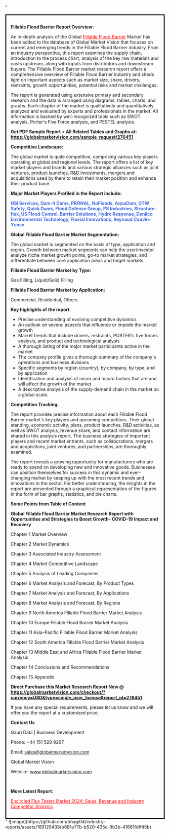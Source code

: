 "<div style='border: 3px solid black; padding: 1em;'>

<strong>Fillable Flood Barrier Report Overview:</strong>

An in-depth analysis of the Global <a style='color: #ff0000;' href='https://globalmarketvision.com/reports/global-fillable-flood-barrier-market/276451'>Fillable Flood Barrier</a> Market has been added to the database of Global Market Vision that focuses on current and emerging trends in the Fillable Flood Barrier industry. From an industry perspective, this report examines the supply chain, introduction to the process chart, analysis of the key raw materials and costs upstream, along with inputs from distributors and downstream buyers. The Fillable Flood Barrier market research report offers a comprehensive overview of Fillable Flood Barrier industry and sheds light on important aspects such as market size, share, drivers, restraints, growth opportunities, potential risks and market challenges.

The report is generated using extensive primary and secondary research and the data is arranged using diagrams, tables, charts, and graphs. Each chapter of the market is qualitatively and quantitatively analyzed and evaluated by experts and professionals in the market. All information is backed by well-recognized tools such as SWOT analysis, Porter's Five Force analysis, and PESTEL analysis.

<strong>Get PDF Sample Report + All Related Tables and Graphs at</strong><strong>:</strong><strong> <a style='color: #ff0000;' href='https://globalmarketvision.com/sample_request/276451?utm_source=linkedinPulse&utm_medium=SN&utm_campaign=SN'><strong>https://globalmarketvision.com/sample_request/276451</strong></a></strong>

<strong>Competitive Landscape:</strong>

The global market is quite competitive, comprising various key players operating at global and regional levels. The report offers a list of key market players and brands and various strategic alliances such as joint ventures, product launches, R&amp;D investments, mergers and acquisitions used by them to retain their market position and enhance their product base.

<strong>Major Market Players Profiled in the Report include:</strong>

<strong style='color: #4169e1;'>HSI Services, Dam-It Dams, PRONAL, NoFloods, AquaDam, OTW Safety, Quick Dams, Flood Defense Group, PS Industries, Structure-flex, US Flood Control, Barrier Solutions, Hydro Response, Denilco Environmental Technology, Fluvial Innovations, Reynaud Cauvin-Yvose</strong>

<strong>Global Fillable Flood Barrier Market Segmentation:</strong>

The global market is segmented on the basis of type, application and region. Growth between market segments can help the user/investor analyze niche market growth points, go-to market strategies, and differentiate between core application areas and target markets.

<strong>Fillable Flood Barrier Market by Type</strong><strong>:</strong>

Gas Filling, Liquid/Solid Filling

<strong>Fillable Flood Barrier Market by</strong><strong> Application:</strong>

Commercial, Residential, Others

<strong>Key highlights of the report</strong>
<ul>
  <li>Precise understanding of evolving competitive dynamics</li>
  <li>An outlook on several aspects that influence or impede the market growth</li>
  <li>Market trends that include drivers, restraints, PORTER's five forces analysis, and product and technological analysis</li>
  <li>A thorough listing of the major market participants active in the market</li>
  <li>The company profile gives a thorough summary of the company's operations and business divisions</li>
  <li>Specific segments by region (country), by company, by type, and by application</li>
  <li>Identification and analysis of micro and macro factors that are and will affect the growth of the market</li>
  <li>A descriptive analysis of the supply-demand chain in the market on a global scale.</li>
</ul>
<strong>Competition Tracking:</strong>

The report provides precise information about each Fillable Flood Barrier market's key players and upcoming competitors. Their global standing, economic activity, plans, product launches, R&amp;D activities, as well as SWOT analysis, revenue share, and contact information are shared in this analysis report. The business strategies of important players and recent market entrants, such as collaborations, mergers and acquisitions, joint ventures, and partnerships, are thoroughly examined.

The report reveals a growing opportunity for manufacturers who are ready to spend on developing new and innovative goods. Businesses can position themselves for success in this dynamic and ever-changing market by keeping up with the most recent trends and innovations in the sector. For better understanding, the insights in the report are presented through a graphical representation of the figures in the form of bar graphs, statistics, and pie charts.

<strong>Some Points from Table of Content</strong>

<strong>Global Fillable Flood Barrier Market Research Report with Opportunities and Strategies to Boost Growth- COVID-19 Impact and Recovery</strong>

Chapter 1 Market Overview

Chapter 2 Market Dynamics

Chapter 3 Associated Industry Assessment

Chapter 4 Market Competitive Landscape

Chapter 5 Analysis of Leading Companies

Chapter 6 Market Analysis and Forecast, By Product Types

Chapter 7 Market Analysis and Forecast, By Applications

Chapter 8 Market Analysis and Forecast, By Regions

Chapter 9 North America Fillable Flood Barrier Market Analysis

Chapter 10 Europe Fillable Flood Barrier Market Analysis

Chapter 11 Asia-Pacific Fillable Flood Barrier Market Analysis

Chapter 12 South America Fillable Flood Barrier Market Analysis

Chapter 13 Middle East and Africa Fillable Flood Barrier Market Analysis

Chapter 14 Conclusions and Recommendations

Chapter 15 Appendix

<strong>Direct Purchase this Market Research Report Now @ <a style='color: #ff0000;' href='https://globalmarketvision.com/checkout/?currency=USD&type=single_user_license&report_id=276451?utm_source=linkedinPulse&utm_medium=SN&utm_campaign=SN'><strong>https://globalmarketvision.com/checkout/?currency=USD&type=single_user_license&report_id=276451</strong></a></strong>

If you have any special requirements, please let us know and we will offer you the report at a customized price.
<p id='ember58' class='ember-view reader-content-blocks__paragraph'><strong>Contact Us</strong></p>
<p id='ember59' class='ember-view reader-content-blocks__paragraph'>Gauri Dabi | Business Development</p>
<p id='ember60' class='ember-view reader-content-blocks__paragraph'>Phone: +44 151 528 9267</p>
Email: <a href='mailto:sales@globalmarketvision.com'>sales@globalmarketvision.com</a>

Global Market Vision

Website: <a href='http://www.globalmarketvision.com/'>www.globalmarketvision.com</a>

&nbsp;

<strong>More Latest Report:</strong>

<a style='color: #ff0000;' href='https://www.linkedin.com/pulse/encircled-flux-tester-market-2024-sales-revenue-industry-neha-more-c9a2f/?published=t'>Encircled Flux Tester Market 2024: Sales, Revenue and Industry Competitor Analysis</a>

</div>"
![image](https://github.com/bhagi04/industry-reports/assets/169129438/b681e77b-b520-435c-9b3b-41661fdff45b)
